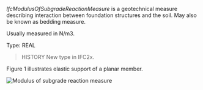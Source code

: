 _IfcModulusOfSubgradeReactionMeasure_ is a geotechnical measure describing interaction between foundation structures and the soil. May also be known as bedding measure.

<!-- end of short definition -->


Usually measured in N/m3.

Type: REAL

> HISTORY New type in IFC2x.

Figure 1 illustrates elastic support of a planar member.

![Modulus of subgrade reaction measure](../../../../figures/ifcmodulusofsubgradereactionmeasure.gif "Figure 1 — Modulus of subgrade reaction measure")
